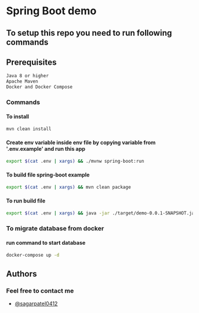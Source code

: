 # Spring Boot demo 
## To setup this repo you need to run following commands


## Prerequisites
```bash
Java 8 or higher
Apache Maven
Docker and Docker Compose
```
### Commands
#### To install
```bash
mvn clean install
```
#### Create env variable inside env file by copying variable from '.env.example' and run this app
```bash
export $(cat .env | xargs) && ./mvnw spring-boot:run
```
#### To build file spring-boot example
```bash
export $(cat .env | xargs) && mvn clean package
```
#### To run build file
```bash 
export $(cat .env | xargs) && java -jar ./target/demo-0.0.1-SNAPSHOT.jar
```

### To migrate database from docker
#### run command to start database
```bash
docker-compose up -d
```


## Authors
### Feel free to contact me
- [@sagarpatel0412](https://github.com/sagarpatel0412)

